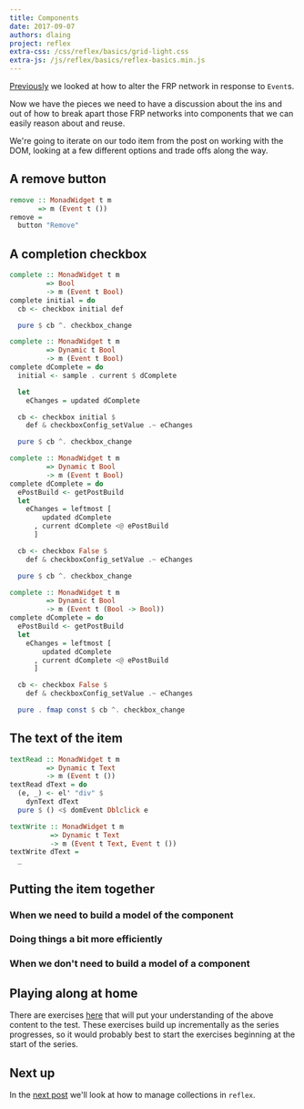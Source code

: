```yaml
---
title: Components
date: 2017-09-07
authors: dlaing
project: reflex
extra-css: /css/reflex/basics/grid-light.css
extra-js: /js/reflex/basics/reflex-basics.min.js
---
```


[Previously](../switching/) we looked at how to alter the FRP network in response to `Event`s.

Now we have the pieces we need to have a discussion about the ins and out of how to break apart those FRP networks into components that we can easily reason about and reuse.

We're going to iterate on our todo item from the post on working with the DOM, looking at a few different options and trade offs along the way.

## A remove button

```haskell
remove :: MonadWidget t m 
       => m (Event t ())
remove =
  button "Remove"
```

<div id="examples-component-remove"></div>

## A completion checkbox

```haskell
complete :: MonadWidget t m 
         => Bool 
         -> m (Event t Bool)
complete initial = do
  cb <- checkbox initial def

  pure $ cb ^. checkbox_change
```

<div id="examples-component-complete-basic"></div>


```haskell
complete :: MonadWidget t m 
         => Dynamic t Bool 
         -> m (Event t Bool)
complete dComplete = do
  initial <- sample . current $ dComplete

  let
    eChanges = updated dComplete

  cb <- checkbox initial $
    def & checkboxConfig_setValue .~ eChanges

  pure $ cb ^. checkbox_change
```

<!-- <div id="examples-component-complete-sample"></div>-->

```haskell
complete :: MonadWidget t m 
         => Dynamic t Bool 
         -> m (Event t Bool)
complete dComplete = do
  ePostBuild <- getPostBuild
  let
    eChanges = leftmost [
        updated dComplete
      , current dComplete <@ ePostBuild
      ]

  cb <- checkbox False $
    def & checkboxConfig_setValue .~ eChanges

  pure $ cb ^. checkbox_change
```

<div id="examples-component-complete-postbuild"></div>

```haskell
complete :: MonadWidget t m 
         => Dynamic t Bool 
         -> m (Event t (Bool -> Bool))
complete dComplete = do
  ePostBuild <- getPostBuild
  let
    eChanges = leftmost [
        updated dComplete
      , current dComplete <@ ePostBuild
      ]

  cb <- checkbox False $
    def & checkboxConfig_setValue .~ eChanges

  pure . fmap const $ cb ^. checkbox_change
```

<div id="examples-component-complete-endo"></div>

## The text of the item

```haskell
textRead :: MonadWidget t m 
         => Dynamic t Text 
         -> m (Event t ())
textRead dText = do
  (e, _) <- el' "div" $
    dynText dText
  pure $ () <$ domEvent Dblclick e
```

<div id="examples-component-text-read"></div>

```haskell
textWrite :: MonadWidget t m 
          => Dynamic t Text 
          -> m (Event t Text, Event t ())
textWrite dText =
  _
```

<div id="examples-component-text-write"></div>

## Putting the item together

### When we need to build a model of the component

<div id="examples-component-todo-item"></div>

### Doing things a bit more efficiently

<div id="examples-component-todo-item-d"></div>

### When we don't need to build a model of a component

## Playing along at home

There are exercises [here](../exercises/components/) that will put your understanding of the above content to the test.
These exercises build up incrementally as the series progresses, so it would probably best to start the exercises beginning at the start of the series.

## Next up

In the [next post](../collections/) we'll look at how to manage collections in `reflex`.
